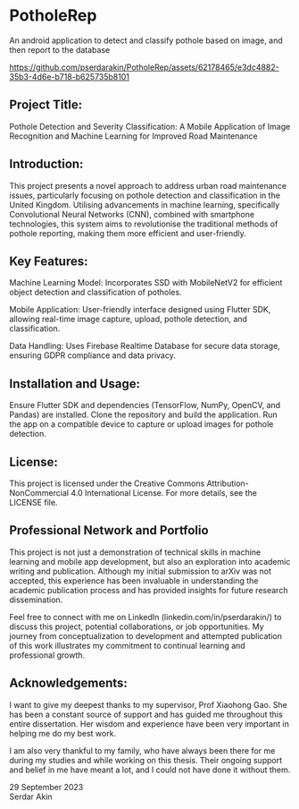 # PotholeRep
An android application to detect and classify pothole based on image, and then report to the database

https://github.com/pserdarakin/PotholeRep/assets/62178465/e3dc4882-35b3-4d6e-b718-b625735b8101


## Project Title: 
Pothole Detection and Severity Classification: A Mobile Application of Image Recognition and Machine Learning for Improved Road Maintenance

## Introduction:
This project presents a novel approach to address urban road maintenance issues, particularly focusing on pothole detection and classification in the United Kingdom. Utilising advancements in machine learning, specifically Convolutional Neural Networks (CNN), combined with smartphone technologies, this system aims to revolutionise the traditional methods of pothole reporting, making them more efficient and user-friendly​​.

## Key Features:
Machine Learning Model: Incorporates SSD with MobileNetV2 for efficient object detection and classification of potholes​​.

Mobile Application: User-friendly interface designed using Flutter SDK, allowing real-time image capture, upload, pothole detection, and classification​​.

Data Handling: Uses Firebase Realtime Database for secure data storage, ensuring GDPR compliance and data privacy​​.

## Installation and Usage:
Ensure Flutter SDK and dependencies (TensorFlow, NumPy, OpenCV, and Pandas) are installed.
Clone the repository and build the application.
Run the app on a compatible device to capture or upload images for pothole detection.

## License: 
This project is licensed under the Creative Commons Attribution-NonCommercial 4.0 International License. For more details, see the LICENSE file.

## Professional Network and Portfolio

This project is not just a demonstration of technical skills in machine learning and mobile app development, but also an exploration into academic writing and publication. Although my initial submission to arXiv was not accepted, this experience has been invaluable in understanding the academic publication process and has provided insights for future research dissemination. 

Feel free to connect with me on LinkedIn (linkedin.com/in/pserdarakin/) to discuss this project, potential collaborations, or job opportunities. My journey from conceptualization to development and attempted publication of this work illustrates my commitment to continual learning and professional growth.

## Acknowledgements:
I want to give my deepest thanks to my supervisor, Prof Xiaohong Gao. She has been a constant source of support and has guided me throughout this entire dissertation. Her wisdom and experience have been very important in helping me do my best work.

I am also very thankful to my family, who have always been there for me during my studies and while working on this thesis. Their ongoing support and belief in me have meant a lot, and I could not have done it without them.

29 September 2023 								
Serdar Akin



